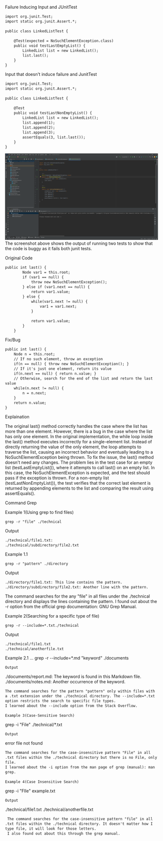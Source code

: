 Failure Inducing Input and JUnitTest
```
import org.junit.Test;
import static org.junit.Assert.*;

public class LinkedListTest {

    @Test(expected = NoSuchElementException.class)
    public void testLastEmptyList() {
        LinkedList list = new LinkedList();
        list.last();
    }
}
```
Input that doesn't induce failure and JunitTest
```
import org.junit.Test;
import static org.junit.Assert.*;

public class LinkedListTest {

    @Test
    public void testLastNonEmptyList() {
        LinkedList list = new LinkedList();
        list.append(1);
        list.append(2);
        list.append(3);
        assertEquals(3, list.last());
    }
}
```
![Image](labtests.png)
The screenshot above shows the output of running two tests to show that the code is buggy as it fails both junit tests.

Original Code
```
public int last() {
        Node var1 = this.root;
        if (var1 == null) {
            throw new NoSuchElementException();
        } else if (var1.next == null) {
            return var1.value;
        } else {
            while(var1.next != null) {
                var1 = var1.next;
            }

            return var1.value;
        }
    }
```
Fix/Bug
```
public int last() {
    Node n = this.root;
    // If no such element, throw an exception
    if(n == null) { throw new NoSuchElementException(); }
    // If it's just one element, return its value
    if(n.next == null) { return n.value; }
    // Otherwise, search for the end of the list and return the last value
    while(n.next != null) {
        n = n.next;
    }
    return n.value;
}
```
Explaination

The original last() method correctly handles the case where the list has more than one element. However, there is a bug in the case where the list has only one element. In the original implementation, the while loop inside the last() method executes incorrectly for a single-element list. Instead of directly returning the value of the only element, the loop attempts to traverse the list, causing an incorrect behavior and eventually leading to a NoSuchElementException being thrown. To fix the issue, the last() method doesn't need any changes. The problem lies in the test case for an empty list (testLastEmptyList()), where it attempts to call last() on an empty list. In this case, the NoSuchElementException is expected, and the test should pass if the exception is thrown. For a non-empty list (testLastNonEmptyList()), the test verifies that the correct last element is returned by appending elements to the list and comparing the result using assertEquals().

Command Grep

Example 1(Using grep to find files)
```
grep -r "file" ./technical
```
Output
```
./technical/file1.txt: 
./technical/subdirectory/file2.txt
```
Example 1.1
```
grep -r "pattern" ./directory
```
Output
```
./directory/file1.txt: This line contains the pattern.
./directory/subdirectory/file2.txt: Another line with the pattern.
```
The command searches for the any "file" in all files under the ./technical directory and displays the lines containing the pattern.
I found out about the -r option from the official grep documentation: GNU Grep Manual.

Example 2(Searching for a specific type of file)
```
grep -r --include=*.txt./technical
```
Output
```
./technical/file1.txt
./technical/anotherfile.txt
```
Example 2.1
...
grep -r --include=*.md "keyword" ./documents
```
Output
```
./documents/report.md: The keyword is found in this Markdown file.
./documents/notes.md: Another occurrence of the keyword.
```
The command searches for the pattern "pattern" only within files with a .txt extension under the ./technical directory. The --include=*.txt option restricts the search to specific file types.
I learned about the --include option from the Stack Overflow.

Example 3(Case-Sensitive Search)
```
grep -i "File" ./technical/*.txt
```
Output
```
error file not found
```
The command searches for the case-insensitive pattern "File" in all .txt files within the ./technical directory but there is no File, only file.
I learned about the -i option from the man page of grep (manual): man grep.

Example 4(Case Insensitive Search)
```
grep -i "FIle" example.txt
```
Output
```
./technical/file1.txt
./technical/anotherfile.txt
```
 The command searches for the case-insensitive pattern "file" in all .txt files within the ./technical directory. It doesn't matter how I type file, it will look for those letters. 
 I also found out about this through the grep manual. 







